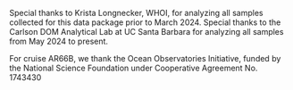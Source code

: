 Special thanks to Krista Longnecker, WHOI, for analyzing all samples collected for this data package prior to March 2024.
Special thanks to the Carlson DOM Analytical Lab at UC Santa Barbara for analyzing all samples from May 2024 to present.

For cruise AR66B, we thank the Ocean Observatories Initiative, funded by the National Science Foundation under Cooperative Agreement No. 1743430
